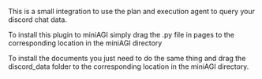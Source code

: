 This is a small integration to use the plan and execution agent to query your discord chat data.

To install this plugin to miniAGI simply drag the .py file in pages to the corresponding location in the miniAGI directory

To install the documents you just need to do the same thing and drag the discord_data folder to the corresponding location in the miniAGI directory.
